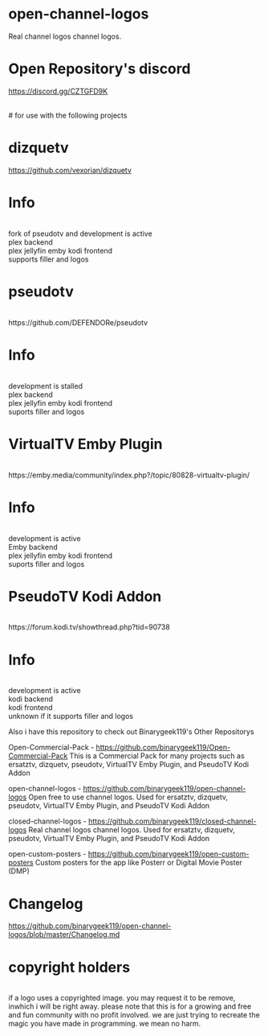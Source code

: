 # open-channel-logos
Real channel logos channel logos.
<br>
# Open Repository's discord

https://discord.gg/CZTGFD9K

<br>
# for use with the following projects

# dizquetv
https://github.com/vexorian/dizquetv
<br>
# Info
<br>
fork of pseudotv and development is active<br>
plex backend<br>
plex jellyfin emby kodi frontend<br>
supports filler and logos<br>



# pseudotv 
<br>
https://github.com/DEFENDORe/pseudotv<br>

# Info
<br>
development is stalled<br>
plex backend<br>
plex jellyfin emby kodi frontend<br>
suports filler and logos<br>

# VirtualTV Emby Plugin
<br>
https://emby.media/community/index.php?/topic/80828-virtualtv-plugin/<br>

# Info
<br>
development is active<br>
Emby backend<br>
plex jellyfin emby kodi frontend<br>
suports filler and logos<br>

# PseudoTV Kodi Addon
<br>
https://forum.kodi.tv/showthread.php?tid=90738<br>

# Info
<br>
development is active<br>
kodi backend<br>
kodi frontend<br>
unknown if it supports filler and logos<br>


Also i have this repository to check out Binarygeek119's Other Repositorys


Open-Commercial-Pack - https://github.com/binarygeek119/Open-Commercial-Pack
This is a Commercial Pack for many projects such as ersatztv, dizquetv, pseudotv, VirtualTV Emby Plugin, and PseudoTV Kodi Addon

open-channel-logos - https://github.com/binarygeek119/open-channel-logos
Open free to use channel logos. Used for  ersatztv, dizquetv, pseudotv, VirtualTV Emby Plugin, and PseudoTV Kodi Addon

closed-channel-logos - https://github.com/binarygeek119/closed-channel-logos
Real channel logos channel logos. Used for  ersatztv, dizquetv, pseudotv, VirtualTV Emby Plugin, and PseudoTV Kodi Addon

open-custom-posters - https://github.com/binarygeek119/open-custom-posters
Custom posters for the app like Posterr or Digital Movie Poster (DMP)


# Changelog

https://github.com/binarygeek119/open-channel-logos/blob/master/Changelog.md


# copyright holders

<br>
if a logo uses a copyrighted image. you may request it to be remove, inwhich i will be right away. please note that this is for a growing and free and fun community with no profit involved. we are just trying to recreate the magic you have made in programming. we mean no harm.
